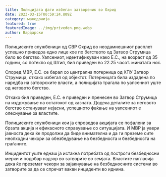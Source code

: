 ```yaml
---
title: Полицијата фати избеган затвореник во Охрид
date: 2023-03-15T00:59:24.809Z
category: македонија
featured: true
featuredImage: ../img/priveden.png.webp
author: Вардарски
---
```


Полициските службеници од СВР Охрид во неодамнешниот расплет успешно приведоа едно лице кое по бегството од Затвор Струмица било во бегство. Уапсениот, идентификуван како Е.С., на возраст од 35 години, со потекло од Штип, бил приведен во 22.25 часот. минатата ноќ.

Според МВР, Е.С. се барал со централна потерница од КПУ Затвор Струмица, откако избегал од објектот. Потерницата била издадена по наредба на затворските власти, а полицијата трагала по уапсениот уште од неговото бегство.

Откако бил приведен, Е.С. е приведен и пренесен во Затвор Струмица на издржување на остатокот од казната. Додека деталите за неговото бегство остануваат нејасни, успешното фаќање на уапсениот е олеснување за властите.

Полициските службеници кои ја спроведоа акцијата се пофалени за брзата акција и ефикасното справување со ситуацијата. И МВР ја увери јавноста дека ќе продолжи да биде внимателна и да ги преземе сите неопходни чекори за обезбедување на безбедноста и безбедноста на граѓаните.

Инцидентот уште еднаш ја истакна потребата од построги безбедносни мерки и подобар надзор во затворите во земјата. Властите нагласија дека ќе преземат чекори за зајакнување на безбедносните системи во затворите за да се спречат вакви инциденти во иднина.
